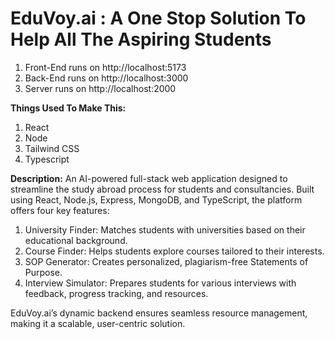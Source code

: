 <h1>EduVoy.ai : A One Stop Solution To Help All The Aspiring Students</h1>

1. Front-End runs on http://localhost:5173
2. Back-End runs on http://localhost:3000
3. Server runs on http://localhost:2000

<b>Things Used To Make This:</b>
1. React
2. Node
3. Tailwind CSS
4. Typescript

<b>Description:</b>
An AI-powered full-stack web application designed to streamline the study abroad process for students and consultancies. Built using React, Node.js, Express, MongoDB, and TypeScript, the platform offers four key features:

1. University Finder: Matches students with universities based on their educational background.
2. Course Finder: Helps students explore courses tailored to their interests.
3. SOP Generator: Creates personalized, plagiarism-free Statements of Purpose.
4. Interview Simulator: Prepares students for various interviews with feedback, progress tracking, and resources.

EduVoy.ai’s dynamic backend ensures seamless resource management, making it a scalable, user-centric solution.
